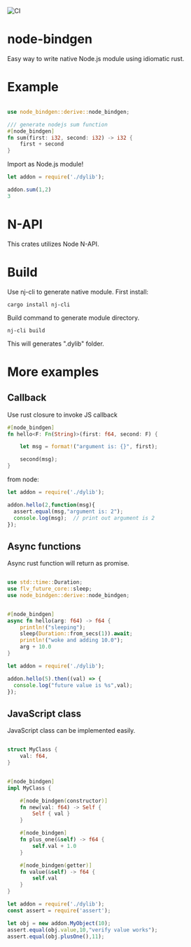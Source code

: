 
![CI](https://github.com/infinyon/node-bindgen/workflows/CI/badge.svg)

# node-bindgen

Easy way to write native Node.js module using idiomatic rust.


# Example

```rust

use node_bindgen::derive::node_bindgen;

/// generate nodejs sum function
#[node_bindgen]
fn sum(first: i32, second: i32) -> i32 {        
    first + second
}

```

Import as Node.js module!


```js
let addon = require('./dylib');

addon.sum(1,2)
3
```

# N-API

This crates utilizes Node N-API.

# Build

Use nj-cli to generate native module.  First install:

```
cargo install nj-cli
```

Build command to generate module directory.

```
nj-cli build
```

This will generates ".dylib" folder.


# More examples

##  Callback

Use rust closure to invoke JS callback

```rust
#[node_bindgen]
fn hello<F: Fn(String)>(first: f64, second: F) {

    let msg = format!("argument is: {}", first);

    second(msg);
}
```

from node:

```js
let addon = require('./dylib');

addon.hello(2,function(msg){
  assert.equal(msg,"argument is: 2");
  console.log(msg);  // print out argument is 2
});

```

## Async functions

Async rust function will return as promise.  

```rust

use std::time::Duration;
use flv_future_core::sleep;
use node_bindgen::derive::node_bindgen;


#[node_bindgen]
async fn hello(arg: f64) -> f64 {
    println!("sleeping");
    sleep(Duration::from_secs(1)).await;
    println!("woke and adding 10.0");
    arg + 10.0
}
```

```js
let addon = require('./dylib');

addon.hello(5).then((val) => {
  console.log("future value is %s",val);
});

```

## JavaScript class

JavaScript class can be implemented easily.

```rust

struct MyClass {
    val: f64,
}


#[node_bindgen]
impl MyClass {

    #[node_bindgen(constructor)]
    fn new(val: f64) -> Self {
        Self { val }
    }

    #[node_bindgen]
    fn plus_one(&self) -> f64 {
        self.val + 1.0
    }

    #[node_bindgen(getter)]
    fn value(&self) -> f64 {
        self.val
    }
}
```

```js
let addon = require('./dylib');
const assert = require('assert');

let obj = new addon.MyObject(10);
assert.equal(obj.value,10,"verify value works");
assert.equal(obj.plusOne(),11);
```


